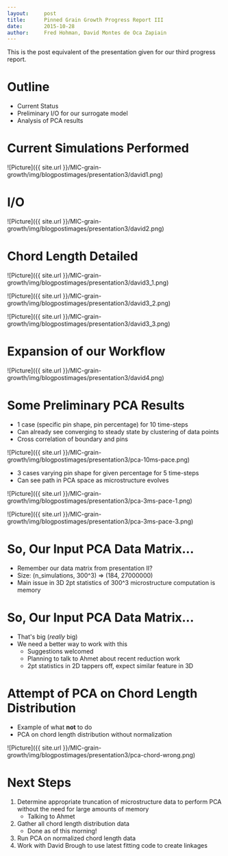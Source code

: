 ```yaml
---
layout:     post
title:     	Pinned Grain Growth Progress Report III
date:      	2015-10-28
author:     Fred Hohman, David Montes de Oca Zapiain
---
```


This is the post equivalent of the presentation given for our third progress report. 

# Outline

* Current Status
* Preliminary I/O for our surrogate model
* Analysis of PCA results

# Current Simulations Performed

![Picture]({{ site.url }}/MIC-grain-growth/img/blogpostimages/presentation3/david1.png)

# I/O

![Picture]({{ site.url }}/MIC-grain-growth/img/blogpostimages/presentation3/david2.png)

# Chord Length Detailed

![Picture]({{ site.url }}/MIC-grain-growth/img/blogpostimages/presentation3/david3_1.png)

![Picture]({{ site.url }}/MIC-grain-growth/img/blogpostimages/presentation3/david3_2.png)

![Picture]({{ site.url }}/MIC-grain-growth/img/blogpostimages/presentation3/david3_3.png)

# Expansion of our Workflow 

![Picture]({{ site.url }}/MIC-grain-growth/img/blogpostimages/presentation3/david4.png)

# Some Preliminary PCA Results 

* 1 case (specific pin shape, pin percentage) for 10 time-steps
* Can already see converging to steady state by clustering of data points
* Cross correlation of boundary and pins

![Picture]({{ site.url }}/MIC-grain-growth/img/blogpostimages/presentation3/pca-10ms-pace.png)

* 3 cases varying pin shape for given percentage for 5 time-steps
* Can see path in PCA space as microstructure evolves

![Picture]({{ site.url }}/MIC-grain-growth/img/blogpostimages/presentation3/pca-3ms-pace-1.png)

![Picture]({{ site.url }}/MIC-grain-growth/img/blogpostimages/presentation3/pca-3ms-pace-3.png)

# So, Our Input PCA Data Matrix...

* Remember our data matrix from presentation II?
* Size: (n_simulations, 300^3) => (184, 27000000)
* Main issue in 3D 2pt statistics of 300^3 microstructure computation is memory

# So, Our Input PCA Data Matrix...

* That's big (*really* big)
* We need a better way to work with this
	* Suggestions welcomed
	* Planning to talk to Ahmet about recent reduction work
	* 2pt statistics in 2D tappers off, expect similar feature in 3D

# Attempt of PCA on Chord Length Distribution

* Example of what **not** to do
* PCA on chord length distribution without normalization

![Picture]({{ site.url }}/MIC-grain-growth/img/blogpostimages/presentation3/pca-chord-wrong.png)

# Next Steps

1. Determine appropriate truncation of microstructure data to perform PCA without the need for large amounts of memory
	* Talking to Ahmet
2. Gather all chord length distribution data
	* Done as of this morning!
3. Run PCA on normalized chord length data
4. Work with David Brough to use latest fitting code to create linkages